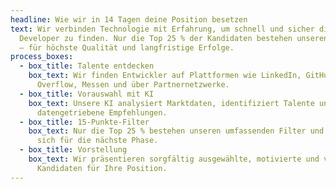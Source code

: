 ```yaml
---
headline: Wie wir in 14 Tagen deine Position besetzen
text: Wir verbinden Technologie mit Erfahrung, um schnell und sicher die besten
  Developer zu finden. Nur die Top 25 % der Kandidaten bestehen unseren Prozess
  – für höchste Qualität und langfristige Erfolge.
process_boxes:
  - box_title: Talente entdecken
    box_text: Wir finden Entwickler auf Plattformen wie LinkedIn, GitHub, Stack
      Overflow, Messen und über Partnernetzwerke.
  - box_title: Vorauswahl mit KI
    box_text: Unsere KI analysiert Marktdaten, identifiziert Talente und erstellt
      datengetriebene Empfehlungen.
  - box_title: 15-Punkte-Filter
    box_text: Nur die Top 25 % bestehen unseren umfassenden Filter und qualifizieren
      sich für die nächste Phase.
  - box_title: Vorstellung
    box_text: Wir präsentieren sorgfältig ausgewählte, motivierte und vorbereitete
      Kandidaten für Ihre Position.
---
```

